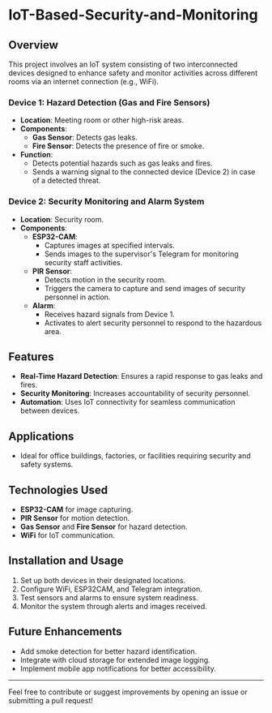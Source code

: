 # IoT-Based-Security-and-Monitoring

## Overview
This project involves an IoT system consisting of two interconnected devices designed to enhance safety and monitor activities across different rooms via an internet connection (e.g., WiFi).

### Device 1: Hazard Detection (Gas and Fire Sensors)
- **Location**: Meeting room or other high-risk areas.
- **Components**: 
  - **Gas Sensor**: Detects gas leaks.
  - **Fire Sensor**: Detects the presence of fire or smoke.
- **Function**: 
  - Detects potential hazards such as gas leaks and fires.
  - Sends a warning signal to the connected device (Device 2) in case of a detected threat.

### Device 2: Security Monitoring and Alarm System
- **Location**: Security room.
- **Components**:
  - **ESP32-CAM**: 
    - Captures images at specified intervals.
    - Sends images to the supervisor's Telegram for monitoring security staff activities.
  - **PIR Sensor**: 
    - Detects motion in the security room.
    - Triggers the camera to capture and send images of security personnel in action.
  - **Alarm**: 
    - Receives hazard signals from Device 1.
    - Activates to alert security personnel to respond to the hazardous area.

## Features
- **Real-Time Hazard Detection**: Ensures a rapid response to gas leaks and fires.
- **Security Monitoring**: Increases accountability of security personnel.
- **Automation**: Uses IoT connectivity for seamless communication between devices.

## Applications
- Ideal for office buildings, factories, or facilities requiring security and safety systems.

## Technologies Used
- **ESP32-CAM** for image capturing.
- **PIR Sensor** for motion detection.
- **Gas Sensor** and **Fire Sensor** for hazard detection.
- **WiFi** for IoT communication.

## Installation and Usage
1. Set up both devices in their designated locations.
2. Configure WiFi, ESP32CAM, and Telegram integration.
3. Test sensors and alarms to ensure system readiness.
4. Monitor the system through alerts and images received.

## Future Enhancements
- Add smoke detection for better hazard identification.
- Integrate with cloud storage for extended image logging.
- Implement mobile app notifications for better accessibility.

---
Feel free to contribute or suggest improvements by opening an issue or submitting a pull request!
